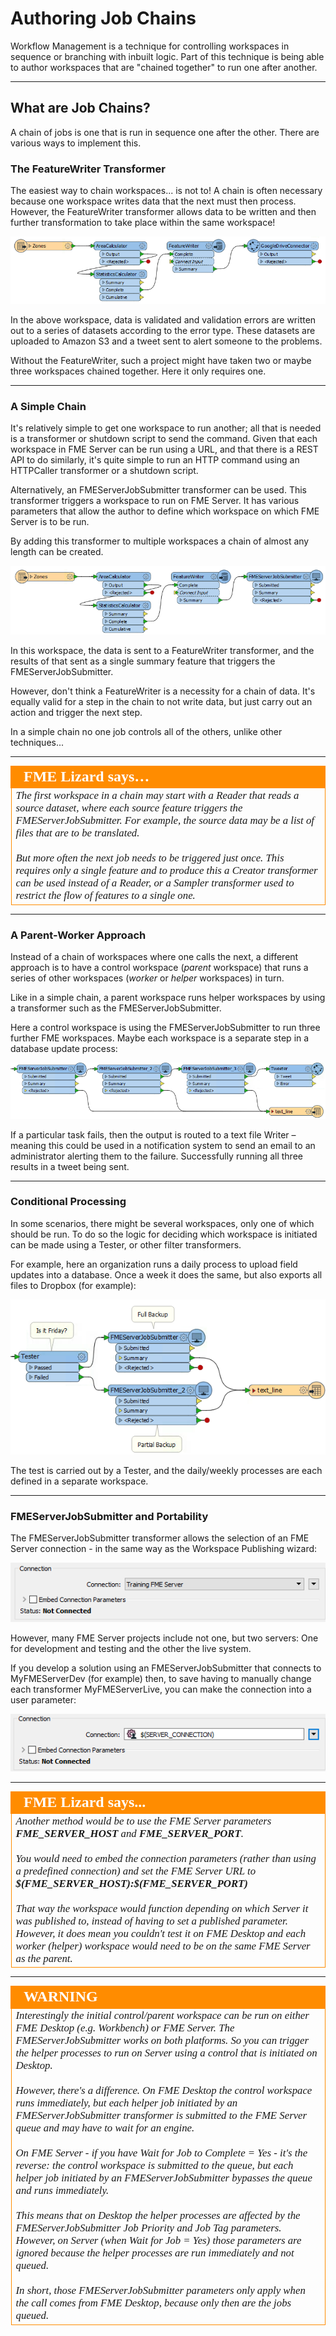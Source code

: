 # Authoring Job Chains #

Workflow Management is a technique for controlling workspaces in sequence or branching with inbuilt logic. Part of this technique is being able to author workspaces that are "chained together" to run one after another.

---

## What are Job Chains? ##

A chain of jobs is one that is run in sequence one after the other. There are various ways to implement this.

### The FeatureWriter Transformer ###
The easiest way to chain workspaces... is not to! A chain is often necessary because one workspace writes data that the next must then process. However, the FeatureWriter transformer allows data to be written and then further transformation to take place within the same workspace!

![](./Images/Img6.012.ChainingWithFeatureWriter.png)

In the above workspace, data is validated and validation errors are written out to a series of datasets according to the error type. These datasets are uploaded to Amazon S3 and a tweet sent to alert someone to the problems.

Without the FeatureWriter, such a project might have taken two or maybe three workspaces chained together. Here it only requires one.

---

### A Simple Chain ###

It's relatively simple to get one workspace to run another; all that is needed is a transformer or shutdown script to send the command. Given that each workspace in FME Server can be run using a URL, and that there is a REST API to do similarly, it's quite simple to run an HTTP command using an HTTPCaller transformer or a shutdown script.

Alternatively, an FMEServerJobSubmitter transformer can be used. This transformer triggers a workspace to run on FME Server. It has various parameters that allow the author to define which workspace on which FME Server is to be run.

By adding this transformer to multiple workspaces a chain of almost any length can be created.

![](./Images/Img6.013.ChainingWithJobSubmitter.png)

In this workspace, the data is sent to a FeatureWriter transformer, and the results of that sent as a single summary feature that triggers the FMEServerJobSubmitter.

However, don't think a FeatureWriter is a necessity for a chain of data. It's equally valid for a step in the chain to not write data, but just carry out an action and trigger the next step.

In a simple chain no one job controls all of the others, unlike other techniques...

---

<table style="border-spacing: 0px">
<tr>
<td style="vertical-align:middle;background-color:darkorange;border: 2px solid darkorange">
<i class="fa fa-quote-left fa-lg fa-pull-left fa-fw" style="color:white;padding-right: 12px;vertical-align:text-top"></i>
<span style="color:white;font-size:x-large;font-weight: bold;font-family:serif">FME Lizard says…</span>
</td>
</tr>

<tr>
<td style="border: 1px solid darkorange">
<span style="font-family:serif; font-style:italic; font-size:larger">
The first workspace in a chain may start with a Reader that reads a source dataset, where each source feature triggers the FMEServerJobSubmitter. For example, the source data may be a list of files that are to be translated.
<br><br>But more often the next job needs to be triggered just once. This requires only a single feature and to produce this a Creator transformer can be used instead of a Reader, or a Sampler transformer used to restrict the flow of features to a single one.
</span>
</td>
</tr>
</table>

---

### A Parent-Worker Approach ###
Instead of a chain of workspaces where one calls the next, a different approach is to have a control workspace (*parent* workspace) that runs a series of other workspaces (*worker* or *helper* workspaces) in turn.

Like in a simple chain, a parent workspace runs helper workspaces by using a transformer such as the FMEServerJobSubmitter.

Here a control workspace is using the FMEServerJobSubmitter to run three further FME workspaces. Maybe each workspace is a separate step in a database update process:

![](./Images/Img6.014.ChainingWithJobSubmitterControl.png)

If a particular task fails, then the output is routed to a text file Writer – meaning this could be used in a notification system to send an email to an administrator alerting them to the failure. Successfully running all three results in a tweet being sent.

---

### Conditional Processing ###

In some scenarios, there might be several workspaces, only one of which should be run. To do so the logic for deciding which workspace is initiated can be made using a Tester, or other filter transformers.

For example, here an organization runs a daily process to upload field updates into a database. Once a week it does the same, but also exports all files to Dropbox (for example):

![](./Images/Img6.015.ChainingWithJobSubmitterControlTests.png)

The test is carried out by a Tester, and the daily/weekly processes are each defined in a separate workspace.

---

### FMEServerJobSubmitter and Portability ###

The FMEServerJobSubmitter transformer allows the selection of an FME Server connection - in the same way as the Workspace Publishing wizard:

![](./Images/Img6.016.FMEServerJobSubmitterConnect.png)

However, many FME Server projects include not one, but two servers: One for development and testing and the other the live system.

If you develop a solution using an FMEServerJobSubmitter that connects to MyFMEServerDev (for example) then, to save having to manually change each transformer MyFMEServerLive, you can make the connection into a user  parameter:

![](./Images/Img6.017.FMEServerJobSubmitterConnectPublished.png)

---

<!--Person X Says Section-->

<table style="border-spacing: 0px">
<tr>
<td style="vertical-align:middle;background-color:darkorange;border: 2px solid darkorange">
<i class="fa fa-quote-left fa-lg fa-pull-left fa-fw" style="color:white;padding-right: 12px;vertical-align:text-top"></i>
<span style="color:white;font-size:x-large;font-weight: bold;font-family:serif">FME Lizard says...</span>
</td>
</tr>

<tr>
<td style="border: 1px solid darkorange">
<span style="font-family:serif; font-style:italic; font-size:larger">
Another method would be to use the FME Server parameters <strong>FME&#95;SERVER&#95;HOST</strong> and <strong>FME&#95;SERVER&#95;PORT</strong>.
<br><br>You would need to embed the connection parameters (rather than using a predefined connection) and set the FME Server URL to <strong>$(FME&#95;SERVER&#95;HOST):$(FME&#95;SERVER&#95;PORT)</strong>
<br><br>That way the workspace would function depending on which Server it was published to, instead of having to set a published parameter. However, it does mean you couldn't test it on FME Desktop and each worker (helper) workspace would need to be on the same FME Server as the parent.
</span>
</td>
</tr>
</table>

---

<!--Warning Section-->

<table style="border-spacing: 0px">
<tr>
<td style="vertical-align:middle;background-color:darkorange;border: 2px solid darkorange">
<i class="fa fa-exclamation-triangle fa-lg fa-pull-left fa-fw" style="color:white;padding-right: 12px;vertical-align:text-top"></i>
<span style="color:white;font-size:x-large;font-weight: bold;font-family:serif">WARNING</span>
</td>
</tr>

<tr>
<td style="border: 1px solid darkorange">
<span style="font-family:serif; font-style:italic; font-size:larger">
Interestingly the initial control/parent workspace can be run on either FME Desktop (e.g. Workbench) or FME Server. The FMEServerJobSubmitter works on both platforms. So you can trigger the helper processes to run on Server using a control that is initiated on Desktop.
<br><br>However, there's a difference. On FME Desktop the control workspace runs immediately, but each helper job initiated by an FMEServerJobSubmitter transformer is submitted to the FME Server queue and may have to wait for an engine.
<br><br>On FME Server - if you have Wait for Job to Complete = Yes - it's the reverse: the control workspace is submitted to the queue, but each helper job initiated by an FMEServerJobSubmitter bypasses the queue and runs immediately.
<br><br>This means that on Desktop the helper processes are affected by the FMEServerJobSubmitter Job Priority and Job Tag parameters. However, on Server (when Wait for Job = Yes) those parameters are ignored because the helper processes are run immediately and not queued.
<br><br>In short, those FMEServerJobSubmitter parameters only apply when the call comes from FME Desktop, because only then are the jobs queued.
</span>
</td>
</tr>
</table>
